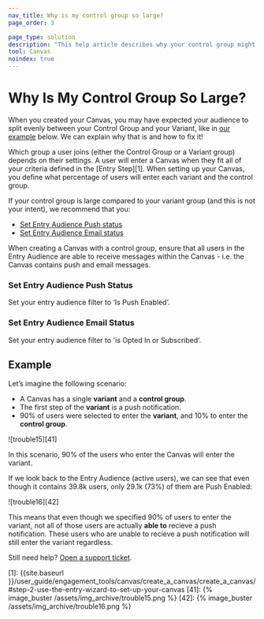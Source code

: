 ```yaml
---
nav_title: Why is my control group so large?
page_order: 3

page_type: solution
description: "This help article describes why your control group might be larger than expected, and walks you through steps to fix this."
tool: Canvas
noindex: true
---
```


# Why Is My Control Group So Large?

When you created your Canvas, you may have expected your audience to split evenly between your Control Group and your Variant, like in [our example](#example) below. We can explain why that is and how to fix it!

Which group a user joins (either the Control Group or a Variant group) depends on their settings. A user will enter a Canvas when they fit all of your criteria defined in the [Entry Step][1]. When setting up your Canvas, you define what percentage of users will enter each variant and the control group.

If your control group is large compared to your variant group (and this is not your intent), we recommend that you:

* [Set Entry Audience Push status](#set-entry-audience-push-status)
* [Set Entry Audience Email status](#set-entry-audience-email-status)


When creating a Canvas with a control group, ensure that all users in the Entry Audience are able to receive messages within the Canvas - i.e. the Canvas contains push and email messages.

### Set Entry Audience Push Status

Set your entry audience filter to ‘Is Push Enabled’.

### Set Entry Audience Email Status

Set your entry audience filter to 'is Opted In or Subscribed’.


## Example

Let’s imagine the following scenario:
- A Canvas has a single __variant__ and a __control group__.
- The first step of the __variant__ is a push notification.
- 90% of users were selected to enter the __variant__, and 10% to enter the __control group__.

![trouble15][41]

In this scenario, 90% of the users who enter the Canvas will enter the variant. 

If we look back to the Entry Audience (active users), we can see that even though it contains 39.8k users, only 29.1k (73%) of them are Push Enabled:

![trouble16][42]

This means that even though we specified 90% of users to enter the variant, not all of those users are actually __able to__ recieve a push notification. These users who are unable to recieve a push notification will still enter the variant regardless.

Still need help? [Open a support ticket]({{site.baseurl}}/support_contact/).

[1]: {{site.baseurl }}/user_guide/engagement_tools/canvas/create_a_canvas/create_a_canvas/#step-2-use-the-entry-wizard-to-set-up-your-canvas
[41]: {% image_buster /assets/img_archive/trouble15.png %}
[42]: {% image_buster /assets/img_archive/trouble16.png %}

